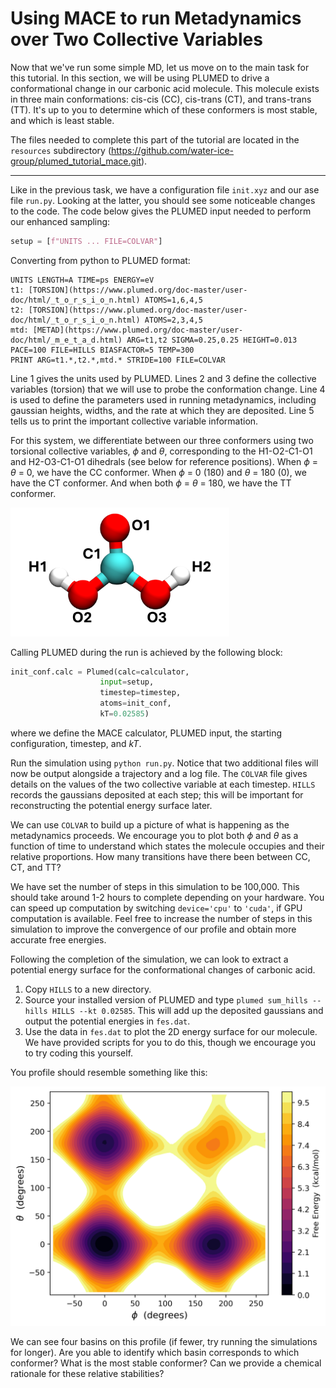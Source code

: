 # Using MACE to run Metadynamics over Two Collective Variables

Now that we've run some simple MD, let us move on to the main task for this tutorial. In this section, we will be using PLUMED to drive a conformational change in our carbonic acid molecule. This molecule exists in three main conformations: cis-cis (CC), cis-trans (CT), and trans-trans (TT). It's up to you to determine which of these conformers is most stable, and which is least stable. 

The files needed to complete this part of the tutorial are located in the `resources` subdirectory (https://github.com/water-ice-group/plumed_tutorial_mace.git). 

---

Like in the previous task, we have a configuration file `init.xyz` and our ase file `run.py`. Looking at the latter, you should see some noticeable changes to the code. The code below gives the PLUMED input needed to perform our enhanced sampling:

```python
setup = [f"UNITS ... FILE=COLVAR"]
```

Converting from python to PLUMED format:

```plumed
UNITS LENGTH=A TIME=ps ENERGY=eV
t1: [TORSION](https://www.plumed.org/doc-master/user-doc/html/_t_o_r_s_i_o_n.html) ATOMS=1,6,4,5
t2: [TORSION](https://www.plumed.org/doc-master/user-doc/html/_t_o_r_s_i_o_n.html) ATOMS=2,3,4,5
mtd: [METAD](https://www.plumed.org/doc-master/user-doc/html/_m_e_t_a_d.html) ARG=t1,t2 SIGMA=0.25,0.25 HEIGHT=0.013 PACE=100 FILE=HILLS BIASFACTOR=5 TEMP=300
PRINT ARG=t1.*,t2.*,mtd.* STRIDE=100 FILE=COLVAR
```


Line 1 gives the units used by PLUMED. Lines 2 and 3 define the collective variables (torsion) that we will use to probe the conformation change. Line 4 is used to define the parameters used in running metadynamics, including gaussian heights, widths, and the rate at which they are deposited. Line 5 tells us to print the important collective variable information. 

For this system, we differentiate between our three conformers using two torsional collective variables, $\phi$ and $\theta$, corresponding to the H1-O2-C1-O1 and H2-O3-C1-O1 dihedrals (see below for reference positions). When $\phi$ = $\theta$ = 0, we have the CC conformer. When $\phi$ = 0 (180) and $\theta$ = 180 (0), we have the CT conformer. And when both  $\phi$ = $\theta$ = 180, we have the TT conformer. 

<img src="./img/atoms_label.png" alt="drawing" width="350"/>

Calling PLUMED during the run is achieved by the following block:
```python
init_conf.calc = Plumed(calc=calculator,
                    input=setup,
                    timestep=timestep,
                    atoms=init_conf,
                    kT=0.02585)
```
where we define the MACE calculator, PLUMED input, the starting configuration, timestep, and *kT*. 

Run the simulation using `python run.py`. Notice that two additional files will now be output alongside a trajectory and a log file. The `COLVAR` file gives details on the values of the two collective variable at each timestep. `HILLS` records the gaussians deposited at each step; this will be important for reconstructing the potential energy surface later. 

We can use `COLVAR` to build up a picture of what is happening as the metadynamics proceeds. We encourage you to plot both $\phi$ and $\theta$ as a function of time to understand which states the molecule occupies and their relative proportions. How many transitions have there been between CC, CT, and TT?

We have set the number of steps in this simulation to be 100,000. This should take around 1-2 hours to complete depending on your hardware. You can speed up computation by switching `device='cpu'` to `'cuda'`, if GPU computation is available. Feel free to increase the number of steps in this simulation to improve the convergence of our profile and obtain more accurate free energies. 

Following the completion of the simulation, we can look to extract a potential energy surface for the conformational changes of carbonic acid. 
1. Copy `HILLS` to a new directory.
2. Source your installed version of PLUMED and type `plumed sum_hills --hills HILLS --kt 0.02585`. This will add up the deposited gaussians and output the potential energies in `fes.dat`.
3. Use the data in `fes.dat` to plot the 2D energy surface for our molecule. We have provided scripts for you to do this, though we encourage you to try coding this yourself.

You profile should resemble something like this:

<img src="./img/conf_free_energy.png" alt="drawing" width="600"/>

We can see four basins on this profile (if fewer, try running the simulations for longer). Are you able to identify which basin corresponds to which conformer? What is the most stable conformer? Can we provide a chemical rationale for these relative stabilities? 
